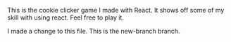 This is the cookie clicker game I made with React. It shows off some of my skill with using react. Feel free to play it.

I made a change to this file.
This is the new-branch branch.
